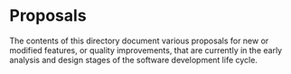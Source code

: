 # Proposals

The contents of this directory document various proposals for new or modified features, or quality improvements, that are currently in the early analysis and design stages of the software development life cycle.
